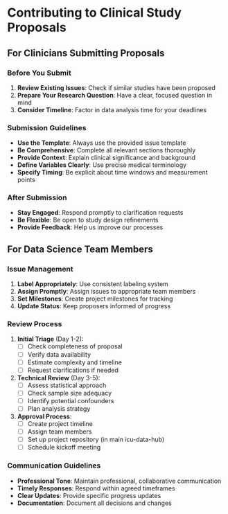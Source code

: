 # Contributing to Clinical Study Proposals

## For Clinicians Submitting Proposals

### Before You Submit

1. **Review Existing Issues**: Check if similar studies have been proposed
2. **Prepare Your Research Question**: Have a clear, focused question in mind
3. **Consider Timeline**: Factor in data analysis time for your deadlines

### Submission Guidelines

- **Use the Template**: Always use the provided issue template
- **Be Comprehensive**: Complete all relevant sections thoroughly  
- **Provide Context**: Explain clinical significance and background
- **Define Variables Clearly**: Use precise medical terminology
- **Specify Timing**: Be explicit about time windows and measurement points

### After Submission

- **Stay Engaged**: Respond promptly to clarification requests
- **Be Flexible**: Be open to study design refinements
- **Provide Feedback**: Help us improve our processes

## For Data Science Team Members

### Issue Management

1. **Label Appropriately**: Use consistent labeling system
2. **Assign Promptly**: Assign issues to appropriate team members
3. **Set Milestones**: Create project milestones for tracking
4. **Update Status**: Keep proposers informed of progress

### Review Process

1. **Initial Triage** (Day 1-2):
   - [ ] Check completeness of proposal
   - [ ] Verify data availability
   - [ ] Estimate complexity and timeline
   - [ ] Request clarifications if needed

2. **Technical Review** (Day 3-5):
   - [ ] Assess statistical approach
   - [ ] Check sample size adequacy
   - [ ] Identify potential confounders
   - [ ] Plan analysis strategy

3. **Approval Process**:
   - [ ] Create project timeline
   - [ ] Assign team members
   - [ ] Set up project repository (in main icu-data-hub)
   - [ ] Schedule kickoff meeting

### Communication Guidelines

- **Professional Tone**: Maintain professional, collaborative communication
- **Timely Responses**: Respond within agreed timeframes
- **Clear Updates**: Provide specific progress updates
- **Documentation**: Document all decisions and changes